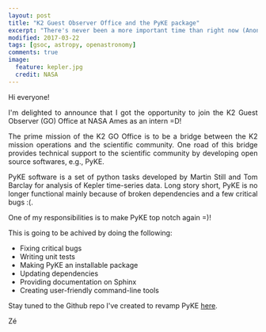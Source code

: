 ```yaml
---
layout: post
title: "K2 Guest Observer Office and the PyKE package"
excerpt: "There's never been a more important time than right now (Anonymous Author)"
modified: 2017-03-22
tags: [gsoc, astropy, openastronomy]
comments: true
image:
  feature: kepler.jpg
  credit: NASA
---
```


<p style='text-align: justify;'>
Hi everyone!
</p>

<p style='text-align: justify'>
I'm delighted to announce that I got the opportunity to join the K2 Guest Observer (GO)
Office at NASA Ames as an intern =D!
</p>

<p style='text-align: justify'>
The prime mission of the K2 GO Office is to be a bridge between the K2 mission operations and the scientific community.
One road of this bridge provides technical support to the scientific community by developing open source softwares, e.g.,
PyKE.
</p>

<p style='text-align: justify'>
PyKE software is a set of python tasks developed by Martin Still and Tom Barclay for analysis of Kepler time-series data.
Long story short, PyKE is no longer functional mainly because of broken dependencies and a few critical bugs :(.
</p>

<p style='text-align: justify'>
One of my responsibilities is to make PyKE top notch again =)!
</p>

This is going to be achived by doing the following:

* Fixing critical bugs
* Writing unit tests
* Making PyKE an installable package
* Updating dependencies
* Providing documentation on Sphinx
* Creating user-friendly command-line tools

<p style='text-align: justify'>
Stay tuned to the Github repo I've created to revamp PyKE <a href="http://www.github.com/mirca/pykex">here</a>.
</p>

Zé
